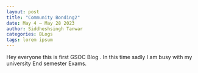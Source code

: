 ```yaml
---
layout: post
title: "Community Bonding2"
date: May 4 – May 28 2023
author: Siddheshsingh Tanwar
categories: BLogs
tags: lorem ipsum
---
```


Hey everyone this is first GSOC Blog .
In this time sadly I am busy with my university End semester Exams.
